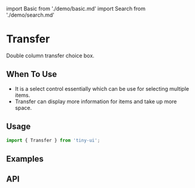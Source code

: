 import Basic from './demo/basic.md'
import Search from './demo/search.md'

# Transfer

Double column transfer choice box.

## When To Use

- It is a select control essentially which can be use for selecting multiple items.
- Transfer can display more information for items and take up more space.

## Usage

```jsx
import { Transfer } from 'tiny-ui';
```

## Examples

<Basic />
<Search/>

## API
